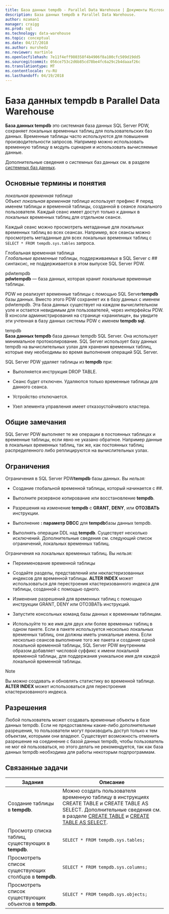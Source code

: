 ```yaml
---
title: База данных tempdb - Parallel Data Warehouse | Документы Microsoft
description: База данных tempdb в Parallel Data Warehouse.
author: mzaman1
manager: craigg
ms.prod: sql
ms.technology: data-warehouse
ms.topic: conceptual
ms.date: 04/17/2018
ms.author: murshedz
ms.reviewer: martinle
ms.openlocfilehash: 7e11f4eff980358f4b4906f8a100cfc509d19dd5
ms.sourcegitcommit: 056ce753c2d6b85cd78be4fc6a29c2b4daaaf26c
ms.translationtype: MT
ms.contentlocale: ru-RU
ms.lasthandoff: 04/19/2018
---
```

# <a name="tempdb-database-in-parallel-data-warehouse"></a>База данных tempdb в Parallel Data Warehouse
**База данных tempdb** это системная база данных SQL Server PDW, сохраняет локальных временных таблиц для пользовательских баз данных. Временные таблицы часто используются для повышения производительности запросов. Например можно использовать временную таблицу в модуль сценария и использовать вычисляемые данные.  
  
Дополнительные сведения о системных баз данных см. в разделе [системных баз данных](system-databases.md).  
  
## <a name="Basics"></a>Основные термины и понятия  
*локальная временная таблица*  
Объект *локальная временная таблица* использует префикс # перед именем таблицы и временной таблицы, созданной в сеансе локального пользователя. Каждый сеанс имеет доступ только к данных в локальных временных таблиц для отдельном сеансе.  
  
Каждый сеанс можно просмотреть метаданные для локальных временных таблиц во всех сеансах. Например, все сеансы можно просмотреть метаданные для всех локальных временных таблиц с `SELECT * FROM tempdb.sys.tables` запроса.  
  
Глобальная временная таблица  
*Глобальные временные таблицы*, поддерживаемых в SQL Server с ## синтаксис, не поддерживается в этом выпуске SQL Server PDW.  
  
pdwtempdb  
**pdwtempdb** — база данных, которая хранит локальные временные таблицы.  
  
PDW не реализует временные таблицы с помощью SQL Server**tempdb** базы данных. Вместо этого PDW сохраняет их в базу данных с именем pdwtempdb. Эта база данных существует на каждом вычислительном узле и остается невидимым для пользователей, через интерфейсы PDW. В консоли администрирования на странице «хранилище», вы увидите эти учтенная в базу данных системы PDW с именем **tempdb sql**.  
  
tempdb  
**База данных tempdb** база данных tempdb SQL Server. Она использует минимальное протоколирование. SQL Server использует базу данных tempdb на вычислительных узлах для хранения временных таблиц, которые ему необходимы во время выполнения операций SQL Server.  
  
SQL Server PDW удаляет таблицы из **tempdb** при:  
  
-   Выполняется инструкция DROP TABLE.  
  
-   Сеанс будет отключен. Удаляются только временные таблицы для данного сеанса.  
  
-   Устройство отключается.  
  
-   Узел элемента управления имеет отказоустойчивого кластера.  
  
## <a name="general-remarks"></a>Общие замечания  
SQL Server PDW выполняет те же операции в постоянных таблицах и временные таблицы, если явно не указано обратное. Например данные в локальных временных таблиц, так же, как постоянных таблиц распределенного либо реплицируются на вычислительных узлах.  
  
## <a name="LimitationsRestrictions"></a>Ограничения  
Ограничения в SQL Server PDW**tempdb** базы данных. Вы *нельзя:*  
  
-   Создание глобальной временной таблицы, который начинается с ##.  
  
-   Выполните резервное копирование или восстановление **tempdb**.  
  
-   Разрешения на изменение **tempdb** с **GRANT**, **DENY**, или **ОТОЗВАТЬ** инструкции.  
  
-   Выполнение **: параметр DBCC** для **tempdb**базы данных tempdb.  
  
-   Выполнять операции DDL над **tempdb**. Существует несколько исключений. Дополнительные сведения см. следующий список ограничений, локальных временных таблиц.  
  
Ограничения на локальных временных таблиц. Вы *нельзя:*  
  
-   Переименование временной таблицы  
  
-   Создайте разделы, представлений или некластеризованных индексов для временной таблицы. **ALTER INDEX** может использоваться для перестроения кластеризованного индекса для таблицы, созданной с помощью одного.  
  
-   Изменение разрешений для временных таблиц с помощью инструкции GRANT, DENY или ОТОЗВАТЬ инструкций.  
  
-   Запустите консольных команд базы данных к временным таблицам.  
  
-   Используйте то же имя для двух или более временных таблиц в одном пакете. Если в пакете используется несколько локальных временных таблиц, они должны иметь уникальные имена. Если несколько сеансов выполнение того же пакета и создание одной локальной временной таблицы, SQL Server PDW внутренним образом добавляет числовой суффикс к имени локальной временной таблицы, для поддержания уникальное имя для каждой локальной временной таблицы.  
  
> [!NOTE]  
> Вы *можно* создавать и обновлять статистику во временной таблице. **ALTER INDEX** может использоваться для перестроения кластеризованного индекса.  
  
## <a name="permissions"></a>Разрешения  
Любой пользователь может создавать временные объекты в базе данных tempdb. Если не предоставлены какие-либо дополнительные разрешения, то пользователи могут производить доступ только к тем объектам, которыми они владеют. Существует возможность отменить разрешение на соединение с базой данных tempdb, чтобы пользователь не мог ей пользоваться, но этого делать не рекомендуется, так как база данных tempdb необходима для работы некоторым подпрограммам.  
  
## <a name="RelatedTasks"></a>Связанные задачи  
  
|Задания|Описание|  
|---------|---------------|  
|Создание таблицы в **tempdb**.|Можно создать пользователя временную таблицу в инструкциях CREATE TABLE и CREATE TABLE AS SELECT. Дополнительные сведения см. в разделе [CREATE TABLE](../t-sql/statements/create-table-azure-sql-data-warehouse.md) и [CREATE TABLE AS SELECT](../t-sql/statements/create-table-as-select-azure-sql-data-warehouse.md).|  
|Просмотр списка таблиц, существующих в **tempdb**.|`SELECT * FROM tempdb.sys.tables;`|  
|Просмотреть список существующих столбцов в **tempdb**.|`SELECT * FROM tempdb.sys.columns;`|  
|Просмотреть список существующих объектов в **tempdb**.|`SELECT * FROM tempdb.sys.objects;`|  
  
<!-- MISSING LINKS 
## See Also  
[Common Metadata Query Examples &#40;SQL Server PDW&#41;](../sqlpdw/common-metadata-query-examples-sql-server-pdw.md)  
-->
  
